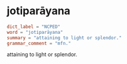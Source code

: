 # jotiparāyana

``` toml
dict_label = "NCPED"
word = "jotiparāyana"
summary = "attaining to light or splendor."
grammar_comment = "mfn."
```

attaining to light or splendor.


